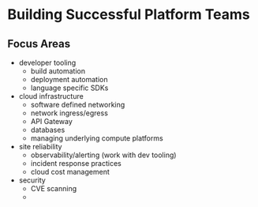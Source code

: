 # Building Successful Platform Teams

## Focus Areas

- developer tooling
  - build automation
  - deployment automation
  - language specific SDKs
- cloud infrastructure
  - software defined networking
  - network ingress/egress
  - API Gateway
  - databases
  - managing underlying compute platforms
- site reliability
  - observability/alerting (work with dev tooling)
  - incident response practices
  - cloud cost management
- security
  - CVE scanning
  - 
